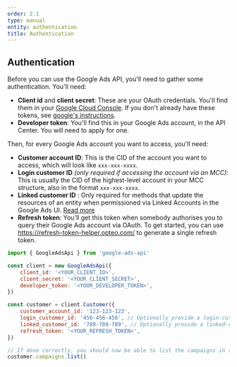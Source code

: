 ```yaml
---
order: 2.1
type: manual
entity: authentication
title: Authentication
---
```


## Authentication

Before you can use the Google Ads API, you'll need to gather some authentication. You'll need:

-   **Client id** and **client secret**: These are your OAuth credentials. You'll find them in your [Google Cloud Console](https://console.cloud.google.com/apis/api/googleads.googleapis.com/). If you don't already have these tokens, see [google's instructions](https://developers.google.com/google-ads/api/docs/oauth/cloud-project).
-   **Developer token**: You'll find this in your Google Ads account, in the API Center. You will need to apply for one. 

Then, for every Google Ads account you want to access, you'll need:

-   **Customer account ID**: This is the CID of the account you want to access, which will look like `xxx-xxx-xxxx`.
-   **Login customer ID** _(only required if accessing the account via an MCC)_: This is usually the CID of the highest-level account in your MCC structure, also in the format `xxx-xxx-xxxx`.
-   **Linked customer ID** : Only required for methods that update the resources of an entity when permissioned via Linked Accounts in the Google Ads UI. [Read more](https://support.google.com/google-ads/answer/7365001)
-   **Refresh token**: You'll get this token when somebody authorises you to query their Google Ads account via OAuth. To get started, you can use https://refresh-token-helper.opteo.com/ to generate a single refresh token.


```javascript
import { GoogleAdsApi } from 'google-ads-api'

const client = new GoogleAdsApi({
    client_id: '<YOUR_CLIENT_ID>',
    client_secret: '<YOUR_CLIENT_SECRET>',
    developer_token: '<YOUR_DEVELOPER_TOKEN>',
})

const customer = client.Customer({
    customer_account_id: '123-123-123',
    login_customer_id: '456-456-456', // Optionally provide a login-customer-id
    linked_customer_id: '789-789-789', // Optionally provide a linked-customer-id
    refresh_token: '<YOUR_REFRESH_TOKEN>',
})

// If done correctly, you should now be able to list the campaigns in the account 123-123-123
customer.campaigns.list()

```

